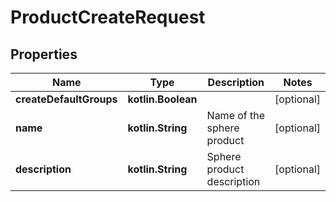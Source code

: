 
# ProductCreateRequest

## Properties
Name | Type | Description | Notes
------------ | ------------- | ------------- | -------------
**createDefaultGroups** | **kotlin.Boolean** |  |  [optional]
**name** | **kotlin.String** | Name of the sphere product |  [optional]
**description** | **kotlin.String** | Sphere product description |  [optional]



